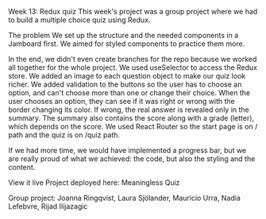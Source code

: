 Week 13: Redux quiz
This week's project was a group project where we had to build a multiple choice quiz using Redux.

The problem
We set up the structure and the needed components in a Jamboard first. We aimed for styled components to practice them more.

In the end, we didn't even create branches for the repo because we worked all together for the whole project. We used useSelector to access the Redux store. We added an image to each question object to make our quiz look richer. We added validation to the buttons so the user has to choose an option, and can't choose more than one or change their choice. When the user chooses an option, they can see if it was right or wrong with the border changing its color. If wrong, the real answer is revealed only in the summary. The summary also contains the score along with a grade (letter), which depends on the score. We used React Router so the start page is on / path and the quiz is on /quiz path.

If we had more time, we would have implemented a progress bar, but we are really proud of what we achieved: the code, but also the styling and the content.

View it live
Project deployed here: Meaningless Quiz

Group project: Joanna Ringqvist, Laura Sjölander, Mauricio Urra, Nadia Lefebvre, Rijad Ilijazagic
